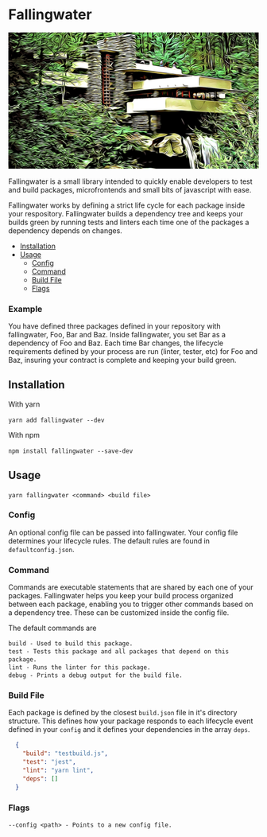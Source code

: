 # Fallingwater

![Fallingwater Icon](icon.png "Falling Water")

Fallingwater is a small library intended to quickly enable developers to test and build 
packages, microfrontends and small bits of javascript with ease.

Fallingwater works by defining a strict life cycle for each package inside your respository. 
Fallingwater builds a dependency tree and keeps your builds green by running tests and linters each time one of the packages
a dependency depends on changes.

- [Installation](#installation)
- [Usage](#usage)
    * [Config](#config)
    * [Command](#command)
    * [Build File](#build-file)
    * [Flags](#flags)

### Example
You have defined three packages defined in your repository with fallingwater, Foo, Bar and Baz. 
Inside fallingwater, you set Bar as a dependency of Foo and Baz. Each time Bar changes, the lifecycle
requirements defined by your process are run (linter, tester, etc) for Foo and Baz, insuring your contract is complete
and keeping your build green.

## Installation

With yarn

```yarn add fallingwater --dev```

With npm

```npm install fallingwater --save-dev```

## Usage

```yarn fallingwater <command> <build file>```

### Config
An optional config file can be passed into fallingwater. Your config file determines your lifecycle rules.
The default rules are found in `defaultconfig.json`.

### Command

Commands are executable statements that are shared by each one of your packages. 
Fallingwater helps you keep your build process organized between each package, enabling you to trigger other
commands based on a dependency tree.
These can be customized inside the config file.

The default commands are 
```
build - Used to build this package.
test - Tests this package and all packages that depend on this package.
lint - Runs the linter for this package.
debug - Prints a debug output for the build file.
```

### Build File
Each package is defined by the closest `build.json` file in it's directory structure. This defines how
your package responds to each lifecycle event defined in your `config` and it defines your dependencies in the array
`deps`. 

```json
  {      
    "build": "testbuild.js",
    "test": "jest",
    "lint": "yarn lint",
    "deps": []
  }
```

### Flags
```
--config <path> - Points to a new config file.
```
